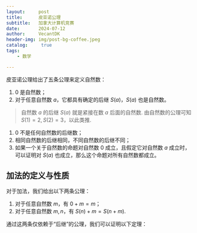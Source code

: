 ```yaml
---
layout:     post
title:      皮亚诺公理
subtitle:   加拿大计算机竞赛
date:       2024-07-12
author:     VecantDK
header-img: img/post-bg-coffee.jpeg
catalog: 	 true
tags:
    - 数学

---
```


<head>
    <script src="https://cdn.mathjax.org/mathjax/latest/MathJax.js?config=TeX-AMS-MML_HTMLorMML" type="text/javascript"></script>
    <script type="text/x-mathjax-config">
        MathJax.Hub.Config({
            tex2jax: {
            skipTags: ['script', 'noscript', 'style', 'textarea', 'pre'],
            inlineMath: [['$','$']]
            }
        });
    </script>
</head>

皮亚诺公理给出了五条公理来定义自然数：

1. $0$ 是自然数；
2. 对于任意自然数 $a$，它都具有确定的后继 $S(a)$，$S(a)$​​ 也是自然数。

> 自然数 $a$ 的后继 $S(a)$ 就是紧接在数 $a$ 后面的自然数. 由自然数的公理可知 $S(1)=2,S(2)=3$，以此类推. 

1. $0$ 不是任何自然数的后继数；
2. 相同自然数的后继相同，不同自然数的后继不同；
3. 如果一个关于自然数的命题对自然数 $0$ 成立，且假定它对自然数 $a$ 成立时，可以证明对 $S(a)$ 也成立，那么这个命题对所有自然数都成立。

## 加法的定义与性质

对于加法，我们给出以下两条公理：

1. 对于任意自然数 $m$，有 $0+m=m$；
2. 对于任意自然数 $m,n$，有 $S(n)+m=S(n+m)$. 

通过这两条仅依赖于“后继”的公理，我们可以证明以下定理：
